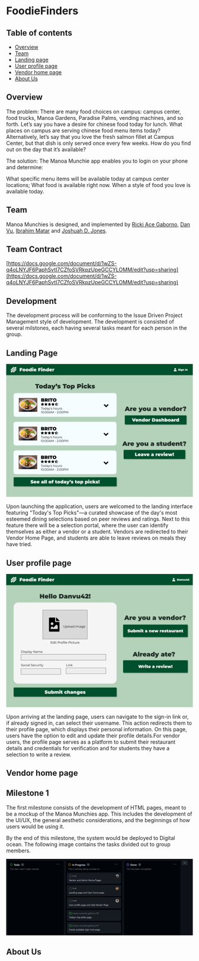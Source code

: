 # FoodieFinders

## Table of contents

* [Overview](#overview)
* [Team](#team)
* [Landing page](#landing-page)
* [User profile page](#user-profile-page)
* [Vendor home page](#vendor-home-page)
* [About Us](#about-us)

## Overview

The problem: There are many food choices on campus: campus center, food trucks, Manoa Gardens, Paradise Palms, vending machines, and so forth. Let’s say you have a desire for chinese food today for lunch. What places on campus are serving chinese food menu items today? Alternatively, let’s say that you love the fresh salmon fillet at Campus Center, but that dish is only served once every few weeks. How do you find out on the day that it’s available?

The solution: The Manoa Munchie app enables you to login on your phone and determine:

What specific menu items will be available today at campus center locations;
What food is available right now.
When a style of food you love is available today.

## Team

Manoa Munchies is designed, and implemented by [Ricki Ace Gaborno](https://rickiace.github.io/), [Dan Vu](https://danvu42.github.io/), [Ibrahim Matar](https://hima700.github.io/) and [Joshuah D. Jones](https://jj17de.github.io/).

## Team Contract
[https://docs.google.com/document/d/1wZS-q4oLNYJF6PaphSvtI7CZfoSVRkpzUpeGCCYLOMM/edit?usp=sharing](https://docs.google.com/document/d/1wZS-q4oLNYJF6PaphSvtI7CZfoSVRkpzUpeGCCYLOMM/edit?usp=sharing)


## Development

The development process will be conforming to the Issue Driven Project Management style of development. The development is consisted of several milstones, each having several tasks meant for each person in the group. 

## Landing Page
<img src="docs/landingpage.png">



Upon launching the application, users are welcomed to the landing interface featuring "Today's Top Picks"—a curated showcase of the day's most esteemed dining
selections based on peer reviews and ratings. Next to this feature there will be a selection portal, where the user can identify themselves as either a vendor or a student. Vendors are redirected to their Vendor Home Page, and students are able to leave reviews on meals they have tried.



## User profile page
<img src="docs/userprofilepage.png">

Upon arriving at the landing page, users can navigate to the sign-in link or, if already signed in, can select their username. This action redirects them to their profile page, which displays their personal information. On this page, users have the option to edit and update their profile details.For vendor users, the profile page serves as a platform to submit their restaurant details and credentials for verification and for students they have a selection to write a review.




## Vendor home page



## Milestone 1

The first milestone consists of the development of HTML pages, meant to be a mockup of the Manoa Munchies app. This includes the development of the UI/UX, the general aesthetic considerations, and the beginnings of how users would be using it.

By the end of this milestone, the system would be deployed to Digital ocean. The following image contains the tasks divided out to group members.

<p align="center">
    <img width="800px" src="docs/milestone1.png" />
</p>



## About Us
